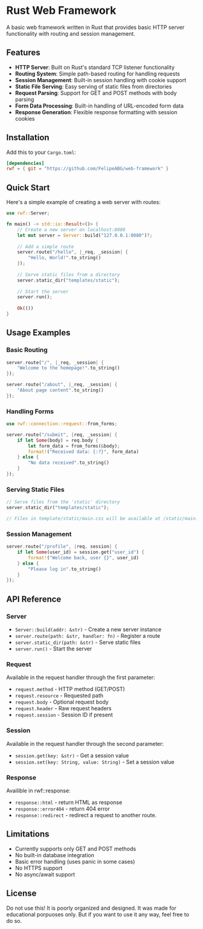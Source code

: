 # Rust Web Framework

A basic web framework written in Rust that provides basic HTTP server functionality with routing and session management.

## Features

- **HTTP Server**: Built on Rust's standard TCP listener functionality
- **Routing System**: Simple path-based routing for handling requests
- **Session Management**: Built-in session handling with cookie support
- **Static File Serving**: Easy serving of static files from directories
- **Request Parsing**: Support for GET and POST methods with body parsing
- **Form Data Processing**: Built-in handling of URL-encoded form data
- **Response Generation**: Flexible response formatting with session cookies

## Installation

Add this to your `Cargo.toml`:

```toml
[dependencies]
rwf = { git = "https://github.com/FelipeABG/web-framework" }
```

## Quick Start

Here's a simple example of creating a web server with routes:

```rust
use rwf::Server;

fn main() -> std::io::Result<()> {
    // Create a new server on localhost:8080
    let mut server = Server::build("127.0.0.1:8080")?;
    
    // Add a simple route
    server.route("/hello", |_req, _session| {
        "Hello, World!".to_string()
    });
    
    // Serve static files from a directory
    server.static_dir("templates/static");
    
    // Start the server
    server.run();
    
    Ok(())
}
```

## Usage Examples

### Basic Routing

```rust
server.route("/", |_req, _session| {
    "Welcome to the homepage!".to_string()
});

server.route("/about", |_req, _session| {
    "About page content".to_string()
});
```

### Handling Forms

```rust
use rwf::connection::request::from_forms;

server.route("/submit", |req, _session| {
    if let Some(body) = req.body {
        let form_data = from_forms(&body);
        format!("Received data: {:?}", form_data)
    } else {
        "No data received".to_string()
    }
});
```

### Serving Static Files

```rust
// Serve files from the 'static' directory
server.static_dir("templates/static");

// Files in template/static/main.css will be available at /static/main.css
```

### Session Management

```rust
server.route("/profile", |req, session| {
    if let Some(user_id) = session.get("user_id") {
        format!("Welcome back, user {}", user_id)
    } else {
        "Please log in".to_string()
    }
});
```

## API Reference

### Server

- `Server::build(addr: &str)` - Create a new server instance
- `server.route(path: &str, handler: fn)` - Register a route
- `server.static_dir(path: &str)` - Serve static files
- `server.run()` - Start the server

### Request

Available in the request handler through the first parameter:
- `request.method` - HTTP method (GET/POST)
- `request.resource` - Requested path
- `request.body` - Optional request body
- `request.header` - Raw request headers
- `request.session` - Session ID if present

### Session

Available in the request handler through the second parameter:
- `session.get(key: &str)` - Get a session value
- `session.set(key: String, value: String)` - Set a session value


### Response

Availible in rwf::response:
- `response::html` - return HTML as response
- `response::error404` - return 404 error
- `response::redirect` - redirect a request to another route.

## Limitations

- Currently supports only GET and POST methods
- No built-in database integration
- Basic error handling (uses panic in some cases)
- No HTTPS support
- No async/await support

## License 

Do not use this! It is poorly organized and designed. It was made for educational porpuoses only.
But if you want to use it any way, feel free to do so.
